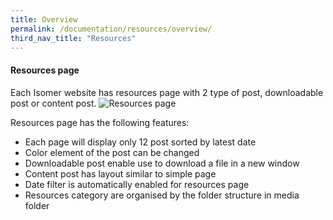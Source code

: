 ```yaml
---
title: Overview
permalink: /documentation/resources/overview/
third_nav_title: "Resources"
---
```

#### **Resources page**
Each Isomer website has resources page with 2 type of post, downloadable post or content post.
![Resources page](/images/resources/resources-page.PNG)

Resources page has the following features:
- Each page will display only 12 post sorted by latest date
- Color element of the post can be changed
- Downloadable post enable use to download a file in a new window
- Content post has layout similar to simple page
- Date filter is automatically enabled for resources page
- Resources category are organised by the folder structure in media folder
